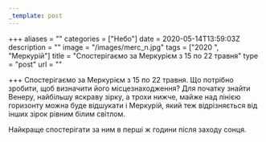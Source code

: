 ```yaml
---
_template: post
---
```



+++
aliases = ""
categories = ["Небо"]
date = 2020-05-14T13:59:03Z
description = ""
image = "/images/merc_n.jpg"
tags = ["2020 ", "Меркурій"]
title = "Спостерігаємо за Меркурієм з 15 по 22 травня"
type = "post"
url = ""

+++
Спостерігаємо за Меркурієм з 15 по 22 травня. Що потрібно зробити, щоб визначити його місцезнаходження? Для початку знайти Венеру, найбільшу яскраву зірку, а трохи нижче, майже над лінією горизонту можна буде відшукати і Меркурій, який теж відрізняється від інших зірок рівним білим світлом.  
  
Найкраще спостерігати за ним в перші ж години після заходу сонця.
